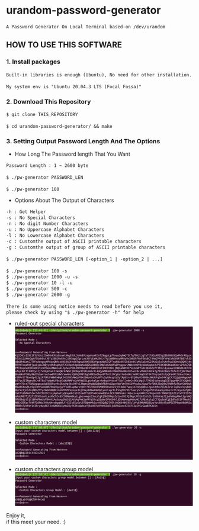 # urandom-password-generator

    A Password Generator On Local Terminal based-on /dev/urandom

## HOW TO USE THIS SOFTWARE

### 1. Install packages

    Built-in libraries is enough (Ubuntu), No need for other installation.

    My system env is "Ubuntu 20.04.3 LTS (Focal Fossa)"

### 2. Download This Repository

```
$ git clone THIS_REPOSITORY

$ cd urandom-password-generator/ && make
```


### 3. Setting Output Password Length And The Options

* How Long The Password length That You Want
```
Password Length : 1 ~ 2600 byte

$ ./pw-generator PASSWORD_LEN

$ ./pw-generator 100
```

* Options About The Output of Characters 
```
-h : Get Helper
-s : No Special Characters
-n : No digit Number Characters
-u : No Uppercase Alphabet Characters
-l : No Lowercase Alphabet Characters
-c : Customthe output of ASCII printable characters
-g : Customthe output of group of ASCII printable characters

$ ./pw-generator PASSWORD_LEN [-option_1 | -option_2 | ...]

$ ./pw-generator 100 -s 
$ ./pw-generator 1000 -u -s
$ ./pw-generator 10 -l -u 
$ ./pw-generator 500 -c 
$ ./pw-generator 2600 -g 

There is some using notice needs to read before you use it, 
please check by using "$ ./pw-generator -h" for help
```
* ruled-out special characters
![demo_1.png](./README.files/demo_1.png)

* custom characters model
![demo_3.png](./README.files/demo_3.png)  

* custom characters group model
![demo_4.png](./README.files/demo_4.png)  




Enjoy it,  
if this meet your need.  :)